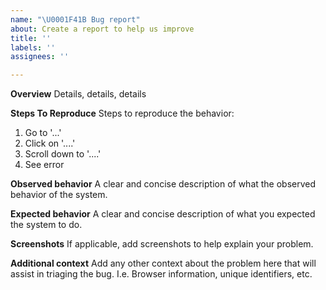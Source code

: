 ```yaml
---
name: "\U0001F41B Bug report"
about: Create a report to help us improve
title: ''
labels: ''
assignees: ''

---
```


**Overview**
Details, details, details

**Steps To Reproduce**
Steps to reproduce the behavior:
1. Go to '...'
2. Click on '....'
3. Scroll down to '....'
4. See error

**Observed  behavior**
A clear and concise description of what the observed behavior of the system.

**Expected behavior**
A clear and concise description of what you expected the system to do.

**Screenshots**
If applicable, add screenshots to help explain your problem.

**Additional context**
Add any other context about the problem here that will assist in triaging the bug. I.e. Browser information, unique identifiers, etc.
